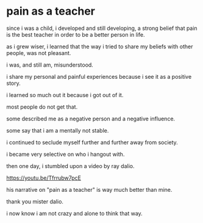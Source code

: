 # pain as a teacher

since i was a child, i developed and still developing, a strong belief that pain is the best teacher in order to be a better person in life. 

as i grew wiser, i learned that the way i tried to share my beliefs with other people, was not pleasant.

i was, and still am, misunderstood.

i share my personal and painful experiences because i see it as a positive story.

i learned so much out it because i got out of it.

most people do not get that. 

some described me as a negative person and a negative influence. 

some say that i am a mentally not stable.

i continued to seclude myself further and further away from society.

i became very selective on who i hangout with.

then one day, i stumbled upon a video by ray dalio. 

https://youtu.be/Tfrrubw7pcE

his narrative on "pain as a teacher" is way much better than mine. 

thank you mister dalio.

i now know i am not crazy and alone to think that way.
